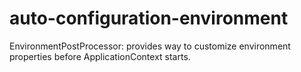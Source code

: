# auto-configuration-environment

EnvironmentPostProcessor: provides way to customize environment properties before ApplicationContext starts.